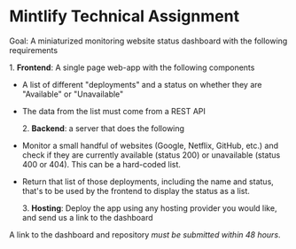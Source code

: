# Mintlify Technical Assignment

Goal: A miniaturized monitoring website status dashboard with the following requirements

1. **Frontend**: A single page web-app with the following components

- A list of different "deployments" and a status on whether they are "Available" or "Unavailable"
- The data from the list must come from a REST API

  2. **Backend**: a server that does the following

- Monitor a small handful of websites (Google, Netflix, GitHub, etc.) and check if they are currently available (status 200) or unavailable (status 400 or 404). This can be a hard-coded list.
- Return that list of those deployments, including the name and status, that's to be used by the frontend to display the status as a list.

  3. **Hosting**: Deploy the app using any hosting provider you would like, and send us a link to the dashboard

A link to the dashboard and repository *must be submitted within 48 hours*.
